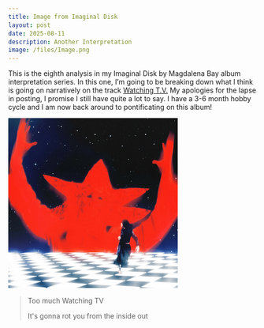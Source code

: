 ```yaml
---
title: Image from Imaginal Disk
layout: post
date: 2025-08-11
description: Another Interpretation
image: /files/Image.png
---
```

This is the eighth analysis in my Imaginal Disk by Magdalena Bay album interpretation series. In this one, I’m going to be breaking down what I think is going on narratively on the track [Watching T.V.](https://youtu.be/BPJs2HNAjnA?si=Nmt5WGxqrsVM0ulH) My apologies for the lapse in posting, I promise I still have quite a lot to say. I have a 3-6 month hobby cycle and I am now back around to pontificating on this album!

![](/files/Image.png)

> Too much Watching TV
> 
> It's gonna rot you from the inside out